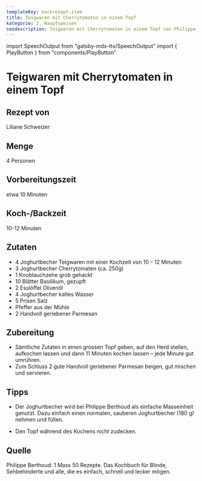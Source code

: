 ```yaml
---
templateKey: kochrezept-item
title: Teigwaren mit Cherrytomaten in einem Topf
kategorie: 2. Hauptspeisen
seodescription: Teigwaren mit Cherrytomaten in einem Topf von Philippe Berthoud
---
```

import SpeechOutput from "gatsby-mdx-tts/SpeechOutput"
import { PlayButton } from "components/PlayButton"

<SpeechOutput id="kochrezept-liliane-schweizer-teigwaren-mit-cherrytomaten-in-einem-topf" customPlayButton={PlayButton}>

# Teigwaren mit Cherrytomaten in einem Topf

## Rezept von

Liliane Schweizer

## Menge
4 Personen
## Vorbereitungszeit
etwa 10 Minuten
## Koch-/Backzeit
10-12 Minuten

## Zutaten
* 4 Joghurtbecher Teigwaren mit einer Kochzeit von 10 – 12 Minuten
* 3 Joghurtbecher Cherrytomaten (ca. 250g)
* 1 Knoblauchzehe grob gehackt
* 10 Blätter Basilikum, gezupft 
* 2 Esslöffel Olivenöl
* 4 Joghurtbecher kaltes Wasser
* 5 Prisen Salz
* Pfeffer aus der Mühle
* 2 Handvoll geriebener Parmesan



## Zubereitung
* Sämtliche Zutaten in einen grossen Topf geben, auf den Herd stellen, aufkochen lassen und dann 11 Minuten kochen lassen – jede Minute gut umrühren.
* Zum Schluss 2 gute Handvoll geriebener Parmesan beigen, gut mischen und servieren.



## Tipps
* Der Joghurtbecher wird bei Philippe Berthoud als einfache Masseinheit genutzt. Dazu einfach einen normalen, sauberen Joghurtbecher (180 g) nehmen und füllen.   

* Den Topf während des Kochens nicht zudecken.


## Quelle
Philippe Berthoud: 1 Mass 50 Rezepte. Das Kochbuch für Blinde, Sehbehinderte und alle, die es einfach, schnell und lecker mögen.

</SpeechOutput>